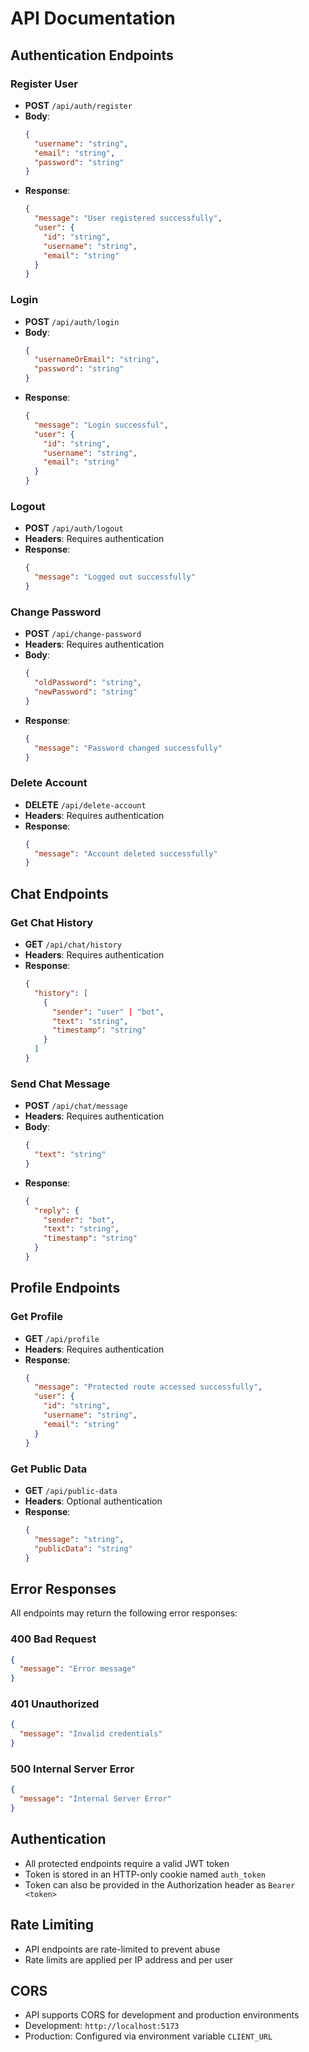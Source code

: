 # API Documentation

## Authentication Endpoints

### Register User
- **POST** `/api/auth/register`
- **Body**:
  ```json
  {
    "username": "string",
    "email": "string",
    "password": "string"
  }
  ```
- **Response**: 
  ```json
  {
    "message": "User registered successfully",
    "user": {
      "id": "string",
      "username": "string",
      "email": "string"
    }
  }
  ```

### Login
- **POST** `/api/auth/login`
- **Body**:
  ```json
  {
    "usernameOrEmail": "string",
    "password": "string"
  }
  ```
- **Response**:
  ```json
  {
    "message": "Login successful",
    "user": {
      "id": "string",
      "username": "string",
      "email": "string"
    }
  }
  ```

### Logout
- **POST** `/api/auth/logout`
- **Headers**: Requires authentication
- **Response**:
  ```json
  {
    "message": "Logged out successfully"
  }
  ```

### Change Password
- **POST** `/api/change-password`
- **Headers**: Requires authentication
- **Body**:
  ```json
  {
    "oldPassword": "string",
    "newPassword": "string"
  }
  ```
- **Response**:
  ```json
  {
    "message": "Password changed successfully"
  }
  ```

### Delete Account
- **DELETE** `/api/delete-account`
- **Headers**: Requires authentication
- **Response**:
  ```json
  {
    "message": "Account deleted successfully"
  }
  ```

## Chat Endpoints

### Get Chat History
- **GET** `/api/chat/history`
- **Headers**: Requires authentication
- **Response**:
  ```json
  {
    "history": [
      {
        "sender": "user" | "bot",
        "text": "string",
        "timestamp": "string"
      }
    ]
  }
  ```

### Send Chat Message
- **POST** `/api/chat/message`
- **Headers**: Requires authentication
- **Body**:
  ```json
  {
    "text": "string"
  }
  ```
- **Response**:
  ```json
  {
    "reply": {
      "sender": "bot",
      "text": "string",
      "timestamp": "string"
    }
  }
  ```

## Profile Endpoints

### Get Profile
- **GET** `/api/profile`
- **Headers**: Requires authentication
- **Response**:
  ```json
  {
    "message": "Protected route accessed successfully",
    "user": {
      "id": "string",
      "username": "string",
      "email": "string"
    }
  }
  ```

### Get Public Data
- **GET** `/api/public-data`
- **Headers**: Optional authentication
- **Response**:
  ```json
  {
    "message": "string",
    "publicData": "string"
  }
  ```

## Error Responses
All endpoints may return the following error responses:

### 400 Bad Request
```json
{
  "message": "Error message"
}
```

### 401 Unauthorized
```json
{
  "message": "Invalid credentials"
}
```

### 500 Internal Server Error
```json
{
  "message": "Internal Server Error"
}
```

## Authentication
- All protected endpoints require a valid JWT token
- Token is stored in an HTTP-only cookie named `auth_token`
- Token can also be provided in the Authorization header as `Bearer <token>`

## Rate Limiting
- API endpoints are rate-limited to prevent abuse
- Rate limits are applied per IP address and per user

## CORS
- API supports CORS for development and production environments
- Development: `http://localhost:5173`
- Production: Configured via environment variable `CLIENT_URL` 